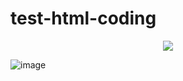 # test-html-coding

 <!-- For Image -->

<p align="center">
  <img src="https://github.com/sabrinaMKE201073/test-html-coding/assets/95947484/b0b8ddc2-7365-4461-9526-227fc4067f7f">
</p>

![image](https://github.com/sabrinaMKE201073/test-html-coding/assets/95947484/b0b8ddc2-7365-4461-9526-227fc4067f7f)
